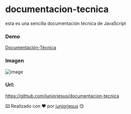 # documentacion-tecnica
esta es una sencilla documentación técnica de JavaScript 

### Demo

[Documentación-Técnica](https://juniorjesus.github.io/documentacion-tecnica/)

### Imagen 

![image](https://user-images.githubusercontent.com/43246228/142753044-6b4f65ee-586a-45ad-af97-cbe5b92f3250.png)

### Url:

https://github.com/juniorjesus/documentacion-tecnica

⌨️ Realizado con ❤️ por [juniorjesus](https://github.com/juniorjesus) 😊
